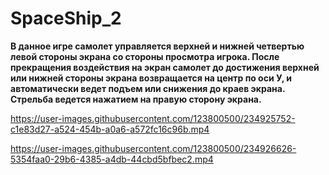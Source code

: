 # SpaceShip_2
 <b>В данное игре самолет управляется верхней и нижней четвертью левой стороны экрана со стороны просмотра игрока. После прекращения воздействия на экран самолет до достижения верхней или нижней стороны экрана возвращается на центр по оси У, и автоматически ведет подъем или снижения до краев экрана. Стрельба ведется нажатием на правую сторону экрана.</b>


https://user-images.githubusercontent.com/123800500/234925752-c1e83d27-a524-454b-a0a6-a572fc16c96b.mp4







https://user-images.githubusercontent.com/123800500/234926626-5354faa0-29b6-4385-a4db-44cbd5bfbec2.mp4


